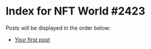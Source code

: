 # Index for NFT World #2423
Posts will be displayed in the order below:

- [Your first post](./001-first.md)

